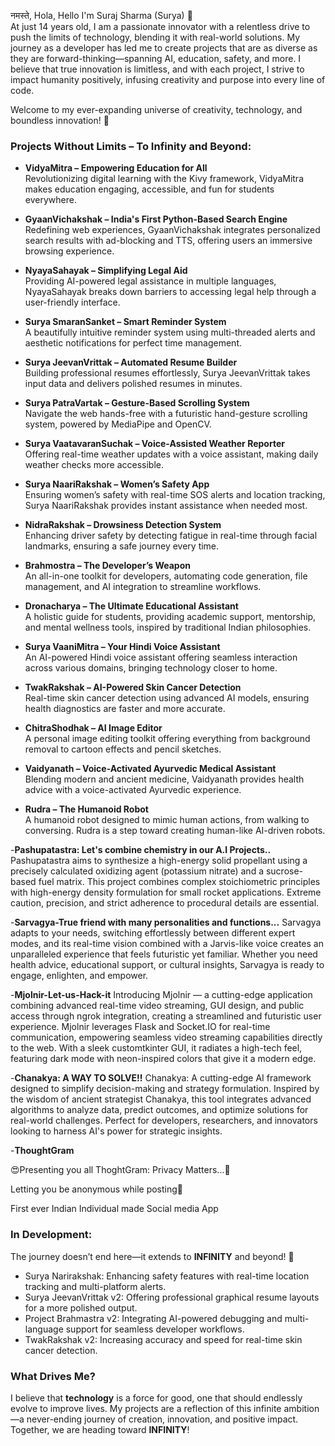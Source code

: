नमस्ते, Hola, Hello I'm Suraj Sharma (Surya) 🚀  
At just 14 years old, I am a passionate innovator with a relentless drive to push the limits of technology, blending it with real-world solutions. My journey as a developer has led me to create projects that are as diverse as they are forward-thinking—spanning AI, education, safety, and more. I believe that true innovation is limitless, and with each project, I strive to impact humanity positively, infusing creativity and purpose into every line of code.

Welcome to my ever-expanding universe of creativity, technology, and boundless innovation! 🌌

### Projects Without Limits – To Infinity and Beyond:
- **VidyaMitra – Empowering Education for All**  
  Revolutionizing digital learning with the Kivy framework, VidyaMitra makes education engaging, accessible, and fun for students everywhere.

- **GyaanVichakshak – India's First Python-Based Search Engine**  
  Redefining web experiences, GyaanVichakshak integrates personalized search results with ad-blocking and TTS, offering users an immersive browsing experience.

- **NyayaSahayak – Simplifying Legal Aid**  
  Providing AI-powered legal assistance in multiple languages, NyayaSahayak breaks down barriers to accessing legal help through a user-friendly interface.

- **Surya SmaranSanket – Smart Reminder System**  
  A beautifully intuitive reminder system using multi-threaded alerts and aesthetic notifications for perfect time management.

- **Surya JeevanVrittak – Automated Resume Builder**  
  Building professional resumes effortlessly, Surya JeevanVrittak takes input data and delivers polished resumes in minutes.

- **Surya PatraVartak – Gesture-Based Scrolling System**  
  Navigate the web hands-free with a futuristic hand-gesture scrolling system, powered by MediaPipe and OpenCV.

- **Surya VaatavaranSuchak – Voice-Assisted Weather Reporter**  
  Offering real-time weather updates with a voice assistant, making daily weather checks more accessible.

- **Surya NaariRakshak – Women’s Safety App**  
  Ensuring women’s safety with real-time SOS alerts and location tracking, Surya NaariRakshak provides instant assistance when needed most.

- **NidraRakshak – Drowsiness Detection System**  
  Enhancing driver safety by detecting fatigue in real-time through facial landmarks, ensuring a safe journey every time.

- **Brahmostra – The Developer’s Weapon**  
  An all-in-one toolkit for developers, automating code generation, file management, and AI integration to streamline workflows.

- **Dronacharya – The Ultimate Educational Assistant**  
  A holistic guide for students, providing academic support, mentorship, and mental wellness tools, inspired by traditional Indian philosophies.

- **Surya VaaniMitra – Your Hindi Voice Assistant**  
  An AI-powered Hindi voice assistant offering seamless interaction across various domains, bringing technology closer to home.

- **TwakRakshak – AI-Powered Skin Cancer Detection**  
  Real-time skin cancer detection using advanced AI models, ensuring health diagnostics are faster and more accurate.

- **ChitraShodhak – AI Image Editor**  
  A personal image editing toolkit offering everything from background removal to cartoon effects and pencil sketches.

- **Vaidyanath – Voice-Activated Ayurvedic Medical Assistant**  
  Blending modern and ancient medicine, Vaidyanath provides health advice with a voice-activated Ayurvedic experience.

- **Rudra – The Humanoid Robot**  
  A humanoid robot designed to mimic human actions, from walking to conversing. Rudra is a step toward creating human-like AI-driven robots.

-**Pashupatastra: Let's combine chemistry in our A.I Projects..**
  Pashupatastra aims to synthesize a high-energy solid propellant using a precisely calculated oxidizing agent (potassium nitrate) and a sucrose-based fuel matrix. This project combines complex stoichiometric principles with high-energy density formulation for small rocket applications. Extreme caution, precision, and strict adherence to procedural details are essential.

-**Sarvagya-True friend with many personalities and functions...**
  Sarvagya adapts to your needs, switching effortlessly between different expert modes, and its real-time vision combined with a Jarvis-like voice creates an unparalleled experience that feels futuristic yet familiar. Whether you need health advice, educational support, or cultural insights, Sarvagya is ready to engage, enlighten, and empower.

-**Mjolnir-Let-us-Hack-it**
  Introducing Mjolnir — a cutting-edge application combining advanced real-time video streaming, GUI design, and public access through ngrok integration, creating a streamlined and futuristic user experience. Mjolnir leverages Flask and Socket.IO for real-time communication, empowering seamless video streaming capabilities directly to the web. With a sleek customtkinter GUI, it radiates a high-tech feel, featuring dark mode with neon-inspired colors that give it a modern edge.

-**Chanakya: A WAY TO SOLVE!!**
  Chanakya: A cutting-edge AI framework designed to simplify decision-making and strategy formulation. Inspired by the wisdom of ancient strategist Chanakya, this tool integrates advanced algorithms to analyze data, predict outcomes, and optimize solutions for real-world challenges. Perfect for developers, researchers, and innovators looking to harness AI's power for strategic insights.

-**ThoughtGram**

😍Presenting you all ThoghtGram: Privacy Matters...👏

Letting you be anonymous while posting🤩

First ever Indian Individual made Social media App

### In Development:  
The journey doesn’t end here—it extends to **INFINITY** and beyond! 🚀  
- Surya Narirakshak: Enhancing safety features with real-time location tracking and multi-platform alerts.  
- Surya JeevanVrittak v2: Offering professional graphical resume layouts for a more polished output.  
- Project Brahmastra v2: Integrating AI-powered debugging and multi-language support for seamless developer workflows.  
- TwakRakshak v2: Increasing accuracy and speed for real-time skin cancer detection.

### What Drives Me?  
I believe that **technology** is a force for good, one that should endlessly evolve to improve lives. My projects are a reflection of this infinite ambition—a never-ending journey of creation, innovation, and positive impact. Together, we are heading toward **INFINITY**!
